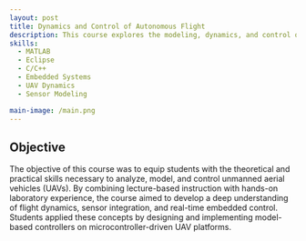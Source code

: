 ```yaml
---
layout: post
title: Dynamics and Control of Autonomous Flight
description: This course explores the modeling, dynamics, and control of unmanned aerial vehicles (UAVs), with a focus on quadcopters. Through a combination of lectures and hands-on labs, students analyze aerodynamic forces, develop kinematic and dynamic models in 3D, and apply control strategies to stabilize and maneuver UAVs. A major component involves programming a microcontroller to execute a model-based controller on an actual flying platform.
skills: 
  - MATLAB
  - Eclipse
  - C/C++
  - Embedded Systems
  - UAV Dynamics
  - Sensor Modeling

main-image: /main.png
---
```


## Objective
The objective of this course was to equip students with the theoretical and practical skills necessary to analyze, model, and control unmanned aerial vehicles (UAVs). By combining lecture-based instruction with hands-on laboratory experience, the course aimed to develop a deep understanding of flight dynamics, sensor integration, and real-time embedded control. Students applied these concepts by designing and implementing model-based controllers on microcontroller-driven UAV platforms.


